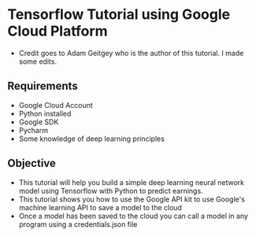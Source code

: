 # Tensorflow Tutorial using Google Cloud Platform

* Credit goes to Adam Geitgey who is the author of this tutorial. I made some edits.

## Requirements

* Google Cloud Account
* Python installed
* Google SDK
* Pycharm
* Some knowledge of deep learning principles

## Objective
* This tutorial will help you build a simple deep learning neural network model using Tensorflow with Python to predict earnings.
* This tutorial shows you how to use the Google API kit to use Google's machine learning API to save a model to the cloud
* Once a model has been saved to the cloud you can call a model in any program using a credentials.json file

